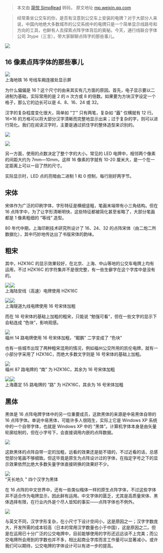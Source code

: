 > 本文由 [简悦 SimpRead](http://ksria.com/simpread/) 转码， 原文地址 [mp.weixin.qq.com](https://mp.weixin.qq.com/s/iX8inI6kiS5TSqWbwFP7EQ)

> 经常乘坐公交车的你，是否有注意到公交车上安装的电牌？对于大部分人来说，中国内地绝大多数城市的公交系统中的电牌只是一个简单显示线路号和方向的工具，也鲜有人去探索点阵字体背后的奥秘。今天，通行线联合字体公司 3type（三言），带大家聊聊点阵字的那些事儿。

![](https://mmbiz.qpic.cn/mmbiz_jpg/8lGat8DqO4iaibgC6INRbkcK34xlLIF6OZpkthxczY7uf7piaTvBgtP6f49x7pA2U1SIbpaic03K4rBFFty9ia8CKVw/640?wx_fmt=jpeg)

16 像素点阵字体的那些事儿
--------------

![](https://mmbiz.qpic.cn/mmbiz_jpg/8lGat8DqO4iaibgC6INRbkcK34xlLIF6OZFP0RzU38KsUc0fE9anJqCxSSIr1hGl2qHn9nydKKibwcicPpHnU8wIIA/640?wx_fmt=jpeg)  
上海地铁 16 号线车厢连接处显示屏

为什么偏偏是 16？这个尺寸的由来其实有几方面的原因。首先，电子显示要以二进制为基础，实际常用的是 2 的 n 次方或 8 的倍数。如果要为方块汉字设定一个格子，那么它的边长可以是 4、8、16、24 或 32。

汉字的复杂程度变化很大，简单如 “丁” 只有两笔，复杂如 “矗” 仅横就有 12 行。16×16 的方格可以将大部分汉字清晰而完整地显示出来；过于复杂的字，则可以进行简化。我们在阅读汉字时，主要是通过抓住字的整体造型来识别的。

![](https://mmbiz.qpic.cn/mmbiz_png/8lGat8DqO4iaibgC6INRbkcK34xlLIF6OZGfZ1iapMZz5EszIAbVYFw4iaQwbzEKW002dSxyNUN4EfwVy2WEkBCuJQ/640?wx_fmt=png)

![](https://mmbiz.qpic.cn/mmbiz_png/8lGat8DqO4iaibgC6INRbkcK34xlLIF6OZpW9bs4IzGD5Dtctk4wia9TX2KVjAcDkuXNCoAibicQM0eK8Bs4QwBOcMw/640?wx_fmt=png)

另一方面，使用的点数决定了整个字的大小。常见的 LED 电牌中，相邻两个像素的间距大约为 7mm—10mm，这样 16 像素的字就有 10-20 厘米大，是一个在一定距离上可以一目了然的尺寸。

实际显示时，LED 点的亮暗由二进制 1 和 0 控制，每行刚好两字节。

宋体
--

宋体作为广泛的印刷字体，字形特征是横细竖粗，笔画末端带有小三角结构。但在 16 点阵字中，为了让字形清晰明快，这些特征都被简化甚至省略了，大部分笔画都是 1 像素粗细的 “等线” 造型。

80 年代中期，上海印刷技术研究所设计了 16、24、32 的点阵宋体（由二炮二所数据化），其中巧妙地传达出了书版宋体的韵味。

粗宋
--

其中，HZK16C 的显示效果较好，在北京、上海、中山等地的公交车电牌上均有运用，不过 HZK16C 的字符集并不是很完整，有一些生僻字在这个字库中是没有的。

![](https://mmbiz.qpic.cn/mmbiz_jpg/8lGat8DqO4iaibgC6INRbkcK34xlLIF6OZPJD7uCORIVDYuFlGqjKPNHwZhPW5JBjvg8rFkEJ90ictnkdno7ICmdg/640?wx_fmt=jpeg)![](https://mmbiz.qpic.cn/mmbiz_png/8lGat8DqO4iaibgC6INRbkcK34xlLIF6OZ7QpUuWb3hzmGIp8pyJ1wFlEykpp9COBSH6SbmVyutxDxaFHQEyRgHg/640?wx_fmt=gif)  
上海陆安线（高速）电牌使用 HZK16C

![](https://mmbiz.qpic.cn/mmbiz_jpg/8lGat8DqO4iaibgC6INRbkcK34xlLIF6OZB8aJ1wN3OCnoUpCvUH3IRx9dBWuZvjBDTBYeq36iarXjBEn0kRfaCHg/640?wx_fmt=jpeg)![](https://mmbiz.qpic.cn/mmbiz_png/8lGat8DqO4iaibgC6INRbkcK34xlLIF6OZbAqB9ibYQLwF0zJNqbGXNTLSnNpZoRoxR5Hm0ckz1qzq45ica30bOKtA/640?wx_fmt=gif)  
上海隧道九线电牌使用 16 号宋体加粗

而在 16 号宋体的基础上加粗的粗宋，只能说 “勉强可看”，但在一些文字的显示下会粘连成 “色块”，影响观感。

![](https://mmbiz.qpic.cn/mmbiz_jpg/8lGat8DqO4iaibgC6INRbkcK34xlLIF6OZZ1WFpPfulmPkRr2RicRJf4YTYHxwrntBHNJINNyHQPjVjCXrYHiaG5AQ/640?wx_fmt=jpeg)  
福州 14 路电牌使用 16 号宋体加粗，“鲲鹏” 二字变成了 “色块”

也有一些城市出现了两种粗宋混用的情况，例如福州公交所用的凯伦电牌，就有一小部分字采用了 HZK16C，而绝大多数文字则是 16 号宋体的基础上加粗。

![](https://mmbiz.qpic.cn/mmbiz_jpg/8lGat8DqO4iaibgC6INRbkcK34xlLIF6OZuibCcz8rvpy1YE18IlzzFRxh69tNGiblWuqZJS7DsazPS3ep147ib5VSg/640?wx_fmt=jpeg)  
福州 87 路电牌的 “南” 为 HZK16C，其余为 16 号宋体加粗

![](https://mmbiz.qpic.cn/mmbiz_jpg/8lGat8DqO4iaibgC6INRbkcK34xlLIF6OZYZyaibpgCoSujjmTibEgNGKOXiaftFR9JMVJY3ibMo96LUlLRQV41yMib9w/640?wx_fmt=jpeg)![](https://mmbiz.qpic.cn/mmbiz_png/8lGat8DqO4iaibgC6INRbkcK34xlLIF6OZvhibicEf9WD57PgHPoIia2r6uZDTQFa2SjPmKZEt7VH1QkOkfHFehsJlA/640?wx_fmt=gif)  
上海嘉定 55 路电牌的 “路” 为 HZK16C，其余为 16 号宋体加粗

黑体
--

黑体是 16 点阵电牌字体中的另一位重要成员，这款黑体的来源是中易黑体自带的 16 点阵字体。单说中易黑体，可能许多人很陌生，实际上它是 Windows XP 系统中的一个自带字体，也就是 Windows XP 中的 “黑体”。计算机字体本身是由矢量轮廓绘制的，但在小字号下，会直接调用内嵌的点阵数据。

![](https://mmbiz.qpic.cn/mmbiz_png/8lGat8DqO4iaibgC6INRbkcK34xlLIF6OZibchibiaLqN6dtYxibW7MB5iakyd4nprRWFYEL446vKicxU05VOicquCXJ36w/640?wx_fmt=gif)

这款黑体的点阵自带一定的加粗，远看的效果还是挺不错的，不过近看的话，总感觉部分笔画不够细致。但这毕竟是原生为点阵设计过的字体，在指定字号之下的显示效果依然比绝大多数矢量字体直接转换的效果好不少。

![](https://mmbiz.qpic.cn/mmbiz_jpg/8lGat8DqO4iaibgC6INRbkcK34xlLIF6OZtvHRjnZmTacH40ssWF7ficMxRYYTrwNJK78Iwmhn2OV19u2h9jiaF1OQ/640?wx_fmt=jpeg)  
“天长地久 " 四个汉字为黑体

在 16 点阵的中文世界中，还有一些类似楷体一样的原生点阵字体，不过这些字体并不适合作为电牌显示，因此鲜有运用。中文字体的匮乏，尤其是高质量宋体、黑体选择有限，在行业内外是个尽人皆知的事实——点阵字体也不例外。

![](https://mmbiz.qpic.cn/mmbiz_jpg/8lGat8DqO4iaibgC6INRbkcK34xlLIF6OZJicowSa7kHO0GDia7RqmDdKJu9Vlm2MsuS9U1AHS6sHjbML837UdOdYw/640?wx_fmt=jpeg)

与英文不同，汉字字形复杂，在小尺寸下设计空间小，这是原因之一；汉字字数庞大，开发所需的成本较高（日本的常用汉字数量也小于中国），这是原因之二。但是在运用已十分广泛的公交电牌中，目前能够使用的字形还远远谈不上完美；而公交电牌所会用到的字数也并不多，相比起商业字库而言工作量可以显著减小。或许我们可以期待，公交电牌的字体设计可以有进一步的提高。